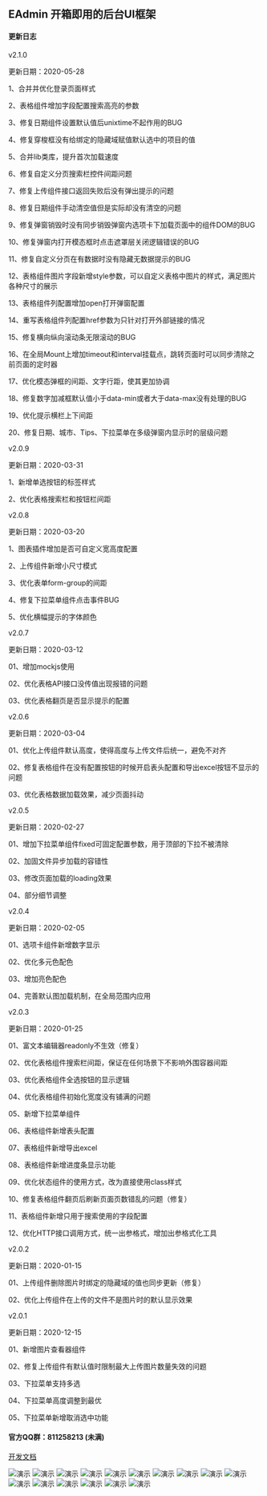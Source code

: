 ## EAdmin 开箱即用的后台UI框架

#### 更新日志

v2.1.0

更新日期：2020-05-28

1、合并并优化登录页面样式

2、表格组件增加字段配置搜索高亮的参数

3、修复日期组件设置默认值后unixtime不起作用的BUG

4、修复穿梭框没有给绑定的隐藏域赋值默认选中的项目的值

5、合并lib类库，提升首次加载速度

6、修复自定义分页搜索栏控件间距问题

7、修复上传组件接口返回失败后没有弹出提示的问题

8、修复日期组件手动清空值但是实际却没有清空的问题

9、修复弹窗销毁时没有同步销毁弹窗内选项卡下加载页面中的组件DOM的BUG

10、修复弹窗内打开模态框时点击遮罩层关闭逻辑错误的BUG

11、修复自定义分页在有数据时没有隐藏无数据提示的BUG

12、表格组件图片字段新增style参数，可以自定义表格中图片的样式，满足图片各种尺寸的展示

13、表格组件列配置增加open打开弹窗配置

14、重写表格组件列配置href参数为只针对打开外部链接的情况

15、修复横向纵向滚动条无限滚动的BUG

16、在全局Mount上增加timeout和interval挂载点，跳转页面时可以同步清除之前页面的定时器

17、优化模态弹框的间距、文字行距，使其更加协调

18、修复数字加减框默认值小于data-min或者大于data-max没有处理的BUG

19、优化提示横栏上下间距

20、修复日期、城市、Tips、下拉菜单在多级弹窗内显示时的层级问题

v2.0.9

更新日期：2020-03-31

1、新增单选按钮的标签样式

2、优化表格搜索栏和按钮栏间距

v2.0.8

更新日期：2020-03-20

1、图表插件增加是否可自定义宽高度配置

2、上传组件新增小尺寸模式

3、优化表单form-group的间距

4、修复下拉菜单组件点击事件BUG

5、优化横幅提示的字体颜色

v2.0.7

更新日期：2020-03-12

01、增加mockjs使用

02、优化表格API接口没传值出现报错的问题

03、优化表格翻页是否显示提示的配置

v2.0.6

更新日期：2020-03-04

01、优化上传组件默认高度，使得高度与上传文件后统一，避免不对齐

02、修复表格组件在没有配置按钮的时候开启表头配置和导出excel按钮不显示的问题

03、优化表格数据加载效果，减少页面抖动

v2.0.5

更新日期：2020-02-27

01、增加下拉菜单组件fixed可固定配置参数，用于顶部的下拉不被清除

02、加固文件异步加载的容错性

03、修改页面加载的loading效果

04、部分细节调整

v2.0.4

更新日期：2020-02-05

01、选项卡组件新增数字显示

02、优化多元色配色

03、增加亮色配色

04、完善默认图加载机制，在全局范围内应用


v2.0.3

更新日期：2020-01-25

01、富文本编辑器readonly不生效（修复）

02、优化表格组件搜索栏间距，保证在任何场景下不影响外围容器间距

03、优化表格组件全选按钮的显示逻辑

04、优化表格组件初始化宽度没有铺满的问题

05、新增下拉菜单组件

06、表格组件新增表头配置

07、表格组件新增导出excel

08、表格组件新增进度条显示功能

09、优化状态组件的使用方式，改为直接使用class样式

10、修复表格组件翻页后刷新页面页数错乱的问题（修复）

11、表格组件新增只用于搜索使用的字段配置

12、优化HTTP接口调用方式，统一出参格式，增加出参格式化工具


v2.0.2

更新日期：2020-01-15

01、上传组件删除图片时绑定的隐藏域的值也同步更新（修复）

02、优化上传组件在上传的文件不是图片时的默认显示效果


v2.0.1

更新日期：2020-12-15

01、新增图片查看器组件

02、修复上传组件有默认值时限制最大上传图片数量失效的问题

03、下拉菜单支持多选

04、下拉菜单高度调整到最优

05、下拉菜单新增取消选中功能


#### 官方QQ群：811258213 (未满)


[开发文档](http://www.eadmin.com.cn)

![演示](http://p1-tt.byteimg.com/large/pgc-image/1650120b5a96468882a23396e2f46003)
![演示](http://p1-tt.byteimg.com/large/pgc-image/c844da486e084826aa9c858b000c25ef)
![演示](http://p3-tt.byteimg.com/large/pgc-image/5a5efa41ea68441692fd5e0a0e73972b)
![演示](http://p3-tt.byteimg.com/large/pgc-image/4990d9949f9a406f9ccdf585090c1928)
![演示](http://p1-tt.byteimg.com/large/pgc-image/fe54a8b5bccb4d0f9ea61064c2e02c54)
![演示](http://p1-tt.byteimg.com/large/pgc-image/3930af4e14d844bbb471f993eee8aa2e)
![演示](http://p3-tt.byteimg.com/large/pgc-image/5700eb3fed774a7fad94a93935939c4a)
![演示](http://p3-tt.byteimg.com/large/pgc-image/92287cbe46814e698150b3441bb2e043)
![演示](http://p1-tt.byteimg.com/large/pgc-image/70e31c54b3b04858aebda3fe7ce9a782)
![演示](http://p3-tt.byteimg.com/large/pgc-image/ed342791696b435aad56b84ddbd4b6f8)
![演示](http://p1-tt.byteimg.com/large/pgc-image/6bce0837052042bd9d9630b33521a9e7)
![演示](http://p6-tt.byteimg.com/large/pgc-image/f38185e75fff4c1ea84efcb98d2a1e82)
![演示](http://p1-tt.byteimg.com/large/pgc-image/5e671a7637ba46078418c4098e5e567b)
![演示](http://p3-tt.byteimg.com/large/pgc-image/afae61625b5449149984bb423a5a1bb4)
![演示](http://p1-tt.byteimg.com/large/pgc-image/370182412711402d95494d2aabf94bc9)
![演示](http://p3-tt.byteimg.com/large/pgc-image/e5e02afbc90d44d3bb4ed232d2b7ac4f)